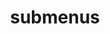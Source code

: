 ---
layout: page
title: submenus
# nav: true
# nav_order: 3
dropdown: true
children: 
    - title: publications
      permalink: /publications/
    - title: divider
    # - title: projects
    #   permalink: /projects/
---